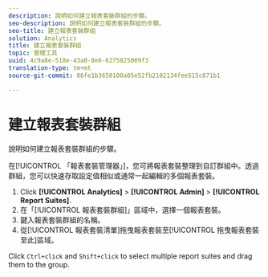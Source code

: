 ```yaml
---
description: 說明如何建立報表套裝群組的步驟。
seo-description: 說明如何建立報表套裝群組的步驟。
seo-title: 建立報表套裝群組
solution: Analytics
title: 建立報表套裝群組
topic: 管理工具
uuid: 4c9a8e-518e-43a0-8e6-6275825009f3
translation-type: tm+mt
source-git-commit: 86fe1b3650100a05e52fb2102134fee515c871b1

---
```



# 建立報表套裝群組

說明如何建立報表套裝群組的步驟。

在[!UICONTROL 「報表套裝管理器」]，您可將報表套裝整理到自訂群組中。透過群組，您可以快速存取設定值相似或通常一起編輯的多個報表套裝。

1. Click **[!UICONTROL Analytics]** &gt; **[!UICONTROL Admin]** &gt; **[!UICONTROL Report Suites]**.
1. 在「[!UICONTROL 報表套裝群組]」區域中，選擇一個報表套裝。
1. 鍵入報表套裝群組的名稱。
1.  從[!UICONTROL 報表套裝清單]拖曳報表套裝至[!UICONTROL 拖曳報表套裝至此]區域。

   Click `Ctrl+click` and `Shift+click` to select multiple report suites and drag them to the group.

